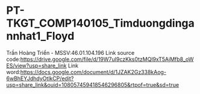 # PT-TKGT_COMP140105_Timduongdingannhat1_Floyd
Trần Hoàng Triển - MSSV:46.01.104.196 
Link source code:https://drive.google.com/file/d/19W7uI9czKks0tzMQl9xT5AjMfb8_oWES/view?usp=share_link 
Link word:https://docs.google.com/document/d/1JZAK2Gz338kAog-6wBhEYJdhdyOtlkCP/edit?usp=share_link&ouid=108057459418546296805&rtpof=true&sd=true 
